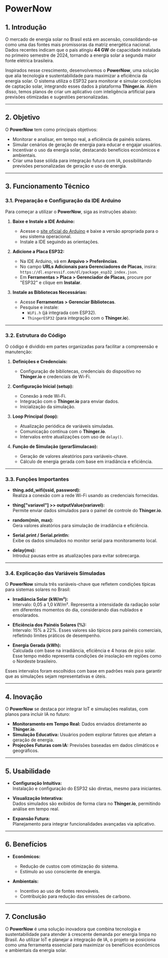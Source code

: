 # **PowerNow**

## **1. Introdução**

O mercado de energia solar no Brasil está em ascensão, consolidando-se como uma das fontes mais promissoras da matriz energética nacional. Dados recentes indicam que o país atingiu **44 GW** de capacidade instalada no primeiro semestre de 2024, tornando a energia solar a segunda maior fonte elétrica brasileira. 

Inspirados nesse crescimento, desenvolvemos o **PowerNow**, uma solução que alia tecnologia e sustentabilidade para maximizar a eficiência da energia solar. O sistema utiliza o ESP32 para monitorar e simular condições de captação solar, integrando esses dados à plataforma **Thinger.io**. Além disso, temos planos de criar um aplicativo com inteligência artificial para previsões otimizadas e sugestões personalizadas.

---

## **2. Objetivo**

O **PowerNow** tem como principais objetivos:

- Monitorar e analisar, em tempo real, a eficiência de painéis solares.
- Simular cenários de geração de energia para educar e engajar usuários.
- Incentivar o uso da energia solar, destacando benefícios econômicos e ambientais.
- Criar uma base sólida para integração futura com IA, possibilitando previsões personalizadas de geração e uso de energia.

---

## **3. Funcionamento Técnico**

### **3.1. Preparação e Configuração da IDE Arduino**

Para começar a utilizar o **PowerNow**, siga as instruções abaixo:

1. **Baixe e Instale a IDE Arduino:**
   - Acesse o [site oficial do Arduino](https://www.arduino.cc) e baixe a versão apropriada para o seu sistema operacional.
   - Instale a IDE seguindo as orientações.

2. **Adicione a Placa ESP32:**
   - Na IDE Arduino, vá em **Arquivo > Preferências**.
   - No campo **URLs Adicionais para Gerenciadores de Placas**, insira:  
     `https://dl.espressif.com/dl/package_esp32_index.json`.
   - Em **Ferramentas > Placa > Gerenciador de Placas**, procure por "ESP32" e clique em **Instalar**.

3. **Instale as Bibliotecas Necessárias:**
   - Acesse **Ferramentas > Gerenciar Bibliotecas**.
   - Pesquise e instale:
     - `WiFi.h` (já integrada com ESP32).
     - `ThingerESP32` (para integração com o **Thinger.io**).

---

### **3.2. Estrutura do Código**

O código é dividido em partes organizadas para facilitar a compreensão e manutenção:

1. **Definições e Credenciais:**
   - Configuração de bibliotecas, credenciais do dispositivo no **Thinger.io** e credenciais de Wi-Fi.

2. **Configuração Inicial (setup):**
   - Conexão à rede Wi-Fi.
   - Integração com o **Thinger.io** para enviar dados.
   - Inicialização da simulação.

3. **Loop Principal (loop):**
   - Atualização periódica de variáveis simuladas.
   - Comunicação contínua com o **Thinger.io**.
   - Intervalos entre atualizações com uso de `delay()`.

4. **Função de Simulação (gerarSimulacao):**
   - Geração de valores aleatórios para variáveis-chave.
   - Cálculo de energia gerada com base em irradiância e eficiência.

---

### **3.3. Funções Importantes**

- **thing.add_wifi(ssid, password):**  
  Realiza a conexão com a rede Wi-Fi usando as credenciais fornecidas.

- **thing["variavel"] >> outputValue(variavel):**  
  Permite enviar dados simulados para o painel de controle do **Thinger.io**.

- **random(min, max):**  
  Gera valores aleatórios para simulação de irradiância e eficiência.

- **Serial.print / Serial.println:**  
  Exibe os dados simulados no monitor serial para monitoramento local.

- **delay(ms):**  
  Introduz pausas entre as atualizações para evitar sobrecarga.

---

### **3.4. Explicação das Variáveis Simuladas**

O **PowerNow** simula três variáveis-chave que refletem condições típicas para sistemas solares no Brasil:

- **Irradiância Solar (kW/m²):**  
  Intervalo: 0,05 a 1,0 kW/m². Representa a intensidade da radiação solar em diferentes momentos do dia, considerando dias nublados e ensolarados.

- **Eficiência dos Painéis Solares (%):**  
  Intervalo: 15% a 22%. Esses valores são típicos para painéis comerciais, refletindo limites práticos de desempenho.

- **Energia Gerada (kWh):**  
  Calculada com base na irradiância, eficiência e 4 horas de pico solar. Esse tempo médio representa condições de insolação em regiões como o Nordeste brasileiro.

Esses intervalos foram escolhidos com base em padrões reais para garantir que as simulações sejam representativas e úteis.

---

## **4. Inovação**

O **PowerNow** se destaca por integrar IoT e simulações realistas, com planos para incluir IA no futuro:

- **Monitoramento em Tempo Real:** Dados enviados diretamente ao **Thinger.io**.
- **Simulação Educativa:** Usuários podem explorar fatores que afetam a geração de energia.
- **Projeções Futuras com IA:** Previsões baseadas em dados climáticos e geográficos.

---

## **5. Usabilidade**

- **Configuração Intuitiva:**  
  Instalação e configuração do ESP32 são diretas, mesmo para iniciantes.

- **Visualização Interativa:**  
  Dados simulados são exibidos de forma clara no **Thinger.io**, permitindo análise em tempo real.

- **Expansão Futura:**  
  Planejamento para integrar funcionalidades avançadas via aplicativo.

---

## **6. Benefícios**

- **Econômicos:**  
  - Redução de custos com otimização do sistema.  
  - Estímulo ao uso consciente de energia.

- **Ambientais:**  
  - Incentivo ao uso de fontes renováveis.  
  - Contribuição para redução das emissões de carbono.

---

## **7. Conclusão**

O **PowerNow** é uma solução inovadora que combina tecnologia e sustentabilidade para atender à crescente demanda por energia limpa no Brasil. Ao utilizar IoT e planejar a integração de IA, o projeto se posiciona como uma ferramenta essencial para maximizar os benefícios econômicos e ambientais da energia solar.
